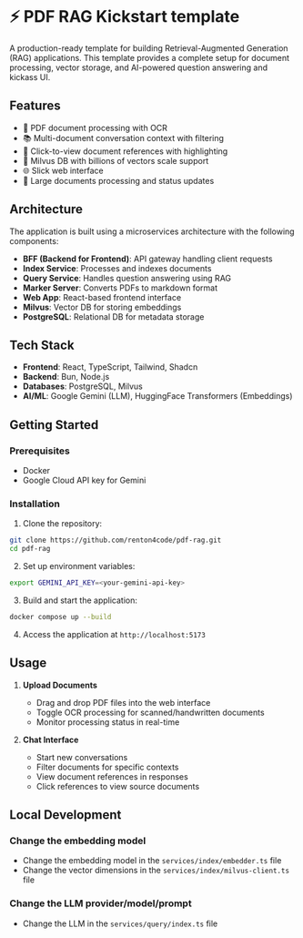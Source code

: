 # ⚡️ PDF RAG Kickstart template

A production-ready template for building Retrieval-Augmented Generation (RAG) applications. This template provides a complete setup for document processing, vector storage, and AI-powered question answering and kickass UI.

## Features

- 📄 PDF document processing with OCR
- 📚 Multi-document conversation context with filtering
- 🎯 Click-to-view document references with highlighting
- 💾 Milvus DB with billions of vectors scale support
- 🌐 Slick web interface
- 🔄 Large documents processing and status updates


## Architecture

The application is built using a microservices architecture with the following components:

- **BFF (Backend for Frontend)**: API gateway handling client requests
- **Index Service**: Processes and indexes documents
- **Query Service**: Handles question answering using RAG
- **Marker Server**: Converts PDFs to markdown format
- **Web App**: React-based frontend interface
- **Milvus**: Vector DB for storing embeddings
- **PostgreSQL**: Relational DB for metadata storage

## Tech Stack

- **Frontend**: React, TypeScript, Tailwind, Shadcn
- **Backend**: Bun, Node.js
- **Databases**: PostgreSQL, Milvus
- **AI/ML**: Google Gemini (LLM), HuggingFace Transformers (Embeddings)

## Getting Started

### Prerequisites

- Docker
- Google Cloud API key for Gemini

### Installation

1. Clone the repository:

```bash
git clone https://github.com/renton4code/pdf-rag.git
cd pdf-rag
```

2. Set up environment variables:

```bash
export GEMINI_API_KEY=<your-gemini-api-key>
```

3. Build and start the application:

```bash
docker compose up --build
```

4. Access the application at `http://localhost:5173`


## Usage

1. **Upload Documents**
   - Drag and drop PDF files into the web interface
   - Toggle OCR processing for scanned/handwritten documents
   - Monitor processing status in real-time

2. **Chat Interface**
   - Start new conversations
   - Filter documents for specific contexts
   - View document references in responses
   - Click references to view source documents

## Local Development

### Change the embedding model

- Change the embedding model in the `services/index/embedder.ts` file
- Change the vector dimensions in the `services/index/milvus-client.ts` file

### Change the LLM provider/model/prompt

- Change the LLM in the `services/query/index.ts` file



